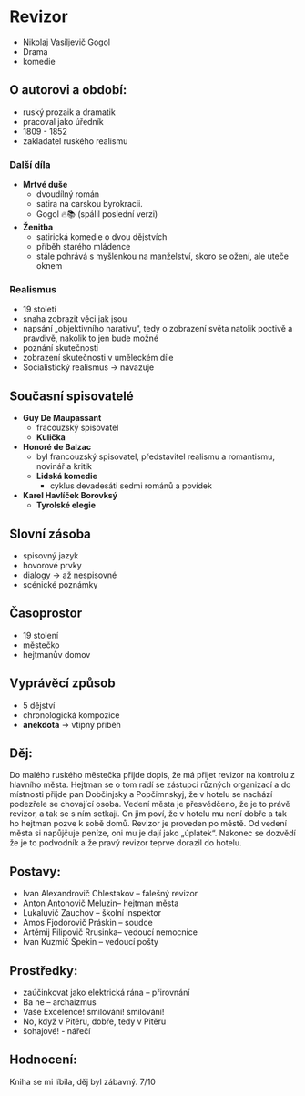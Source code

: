 # Revizor

- Nikolaj Vasiljevič Gogol
- Drama
- komedie

## O autorovi a období:

- ruský prozaik a dramatik
- pracoval jako úředník
- 1809 - 1852
- zakladatel ruského realismu

### Další díla

- **Mrtvé duše**
  - dvoudílný román
  - satira na carskou byrokracii.
  - Gogol 🔥📚 (spálil poslední verzi)
- **Ženitba**
  - satirická komedie o dvou dějstvích
  - příběh starého mládence
  - stále pohrává s myšlenkou na manželství, skoro se ožení, ale uteče oknem

### Realismus

- 19 století
- snaha zobrazit věci jak jsou
- napsání „objektivního narativu“, tedy o zobrazení světa natolik poctivě a pravdivě, nakolik to jen bude možné
- poznání skutečnosti
- zobrazení skutečnosti v uměleckém díle
- Socialistický realismus -> navazuje

## Současní spisovatelé

- **Guy De Maupassant**
  - fracouzský spisovatel
  - **Kulička**
- **Honoré de Balzac**
  - byl francouzský spisovatel, představitel realismu a romantismu, novinář a kritik
  - **Lidská komedie**
    - cyklus devadesáti sedmi románů a povídek
- **Karel Havlíček Borovksý**
  - **Tyrolské elegie**

## Slovní zásoba

- spisovný jazyk
- hovorové prvky
- dialogy -> až nespisovné
- scénické poznámky

## Časoprostor

- 19 stolení
- městečko
- hejtmanův domov

## Vyprávěcí způsob

- 5 dějství
- chronologická kompozice
- **anekdota** -> vtipný příběh

## Děj:

Do malého ruského městečka přijde dopis, že má přijet revizor na kontrolu z hlavního města. Hejtman se o tom radí se zástupci různých organizací a do místnosti přijde pan Dobčinjsky a Popčimnskyj, že v hotelu se nachází podezřele se chovající osoba. Vedení města je přesvědčeno, že je to právě revizor, a tak se s ním setkají. On jim poví, že v hotelu mu není dobře a tak ho hejtman pozve k sobě domů. Revizor je proveden po městě. Od vedení města si napůjčuje peníze, oni mu je dají jako „úplatek“. Nakonec se dozvědí že je to podvodník a že pravý revizor teprve dorazil do hotelu.

## Postavy:

- Ivan Alexandrovič Chlestakov – falešný revizor
- Anton Antonovič Meluzin– hejtman města
- Lukaluvič Zauchov – školní inspektor
- Amos Fjodorovič Práskin – soudce
- Artěmij Filipovič Rrusinka– vedoucí nemocnice
- Ivan Kuzmič Špekin – vedoucí pošty

## Prostředky:

- zaúčinkovat jako elektrická rána – přirovnání
- Ba ne – archaizmus
- Vaše Excelence! smilování! smilování!
- No, když v Pitěru, dobře, tedy v Pitěru
- šohajové! - nářečí

## Hodnocení:

Kniha se mi líbila, děj byl zábavný. 7/10
